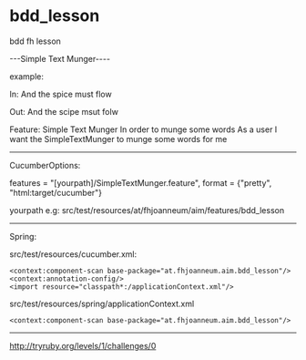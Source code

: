 bdd_lesson
==========

bdd fh lesson

---Simple Text Munger----

example: 

In:   And the spice must flow

Out: And the scipe msut folw

Feature: Simple Text Munger
In order to munge some words
As a user 
I want the SimpleTextMunger to munge some words for me


-------------------------------------------------------

CucumberOptions:

features = "[yourpath]/SimpleTextMunger.feature", format = {"pretty", "html:target/cucumber"}

yourpath e.g: src/test/resources/at/fhjoanneum/aim/features/bdd_lesson


----------------------------------------------------------


Spring:

src/test/resources/cucumber.xml:

<?xml version="1.0" encoding="UTF-8"?>
<beans
    xmlns="http://www.springframework.org/schema/beans"
    xmlns:xsi="http://www.w3.org/2001/XMLSchema-instance"
    xmlns:context="http://www.springframework.org/schema/context"
    xsi:schemaLocation=
    "http://www.springframework.org/schema/beans
     http://www.springframework.org/schema/beans/spring-beans-3.0.xsd
     http://www.springframework.org/schema/context
     http://www.springframework.org/schema/context/spring-context-3.0.xsd">

    <context:component-scan base-package="at.fhjoanneum.aim.bdd_lesson"/>
    <context:annotation-config/>
    <import resource="classpath*:/applicationContext.xml"/>
</beans>


src/test/resources/spring/applicationContext.xml

<?xml version="1.0" encoding="UTF-8"?>
<beans
    xmlns="http://www.springframework.org/schema/beans"
    xmlns:xsi="http://www.w3.org/2001/XMLSchema-instance"
    xmlns:context="http://www.springframework.org/schema/context"
    xsi:schemaLocation=
    "http://www.springframework.org/schema/beans
     http://www.springframework.org/schema/beans/spring-beans-3.0.xsd
     http://www.springframework.org/schema/context
     http://www.springframework.org/schema/context/spring-context-3.0.xsd">

    <context:component-scan base-package="at.fhjoanneum.aim.bdd_lesson"/>
</beans>


-------------------------------------------------

http://tryruby.org/levels/1/challenges/0

